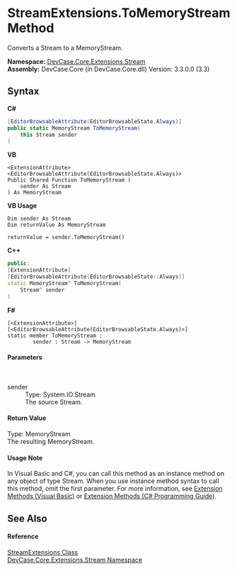 # StreamExtensions.ToMemoryStream Method 
 

Converts a Stream to a MemoryStream.

**Namespace:**&nbsp;<a href="N_DevCase_Core_Extensions_Stream">DevCase.Core.Extensions.Stream</a><br />**Assembly:**&nbsp;DevCase.Core (in DevCase.Core.dll) Version: 3.3.0.0 (3.3)

## Syntax

**C#**<br />
``` C#
[EditorBrowsableAttribute(EditorBrowsableState.Always)]
public static MemoryStream ToMemoryStream(
	this Stream sender
)
```

**VB**<br />
``` VB
<ExtensionAttribute>
<EditorBrowsableAttribute(EditorBrowsableState.Always)>
Public Shared Function ToMemoryStream ( 
	sender As Stream
) As MemoryStream
```

**VB Usage**<br />
``` VB Usage
Dim sender As Stream
Dim returnValue As MemoryStream

returnValue = sender.ToMemoryStream()
```

**C++**<br />
``` C++
public:
[ExtensionAttribute]
[EditorBrowsableAttribute(EditorBrowsableState::Always)]
static MemoryStream^ ToMemoryStream(
	Stream^ sender
)
```

**F#**<br />
``` F#
[<ExtensionAttribute>]
[<EditorBrowsableAttribute(EditorBrowsableState.Always)>]
static member ToMemoryStream : 
        sender : Stream -> MemoryStream 

```


#### Parameters
&nbsp;<dl><dt>sender</dt><dd>Type: System.IO.Stream<br />The source Stream.</dd></dl>

#### Return Value
Type: MemoryStream<br />The resulting MemoryStream.

#### Usage Note
In Visual Basic and C#, you can call this method as an instance method on any object of type Stream. When you use instance method syntax to call this method, omit the first parameter. For more information, see <a href="https://docs.microsoft.com/dotnet/visual-basic/programming-guide/language-features/procedures/extension-methods">Extension Methods (Visual Basic)</a> or <a href="https://docs.microsoft.com/dotnet/csharp/programming-guide/classes-and-structs/extension-methods">Extension Methods (C# Programming Guide)</a>.

## See Also


#### Reference
<a href="T_DevCase_Core_Extensions_Stream_StreamExtensions">StreamExtensions Class</a><br /><a href="N_DevCase_Core_Extensions_Stream">DevCase.Core.Extensions.Stream Namespace</a><br />